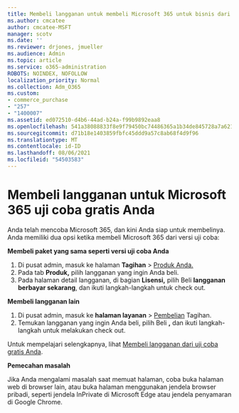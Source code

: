 ```yaml
---
title: Membeli langganan untuk membeli Microsoft 365 untuk bisnis dari uji coba gratis Anda
ms.author: cmcatee
author: cmcatee-MSFT
manager: scotv
ms.date: ''
ms.reviewer: drjones, jmueller
ms.audience: Admin
ms.topic: article
ms.service: o365-administration
ROBOTS: NOINDEX, NOFOLLOW
localization_priority: Normal
ms.collection: Adm_O365
ms.custom:
- commerce_purchase
- "257"
- "1400007"
ms.assetid: ed072510-d4b6-44ad-b24a-f99b9892eaa8
ms.openlocfilehash: 541a38088833f8e9f79450bc74486365a1b34de845728a7a621a8f21e67cd162
ms.sourcegitcommit: d71b18e1403859fbfc45ddd9a57c8ab68f4d9f96
ms.translationtype: MT
ms.contentlocale: id-ID
ms.lasthandoff: 08/06/2021
ms.locfileid: "54503583"
---
```

# <a name="buy-a-subscription-to-microsoft-365-from-your-free-trial"></a>Membeli langganan untuk Microsoft 365 uji coba gratis Anda

Anda telah mencoba Microsoft 365, dan kini Anda siap untuk membelinya. Anda memiliki dua opsi ketika membeli Microsoft 365 dari versi uji coba:
  
 **Membeli paket yang sama seperti versi uji coba Anda**
  
1. Di pusat admin, masuk ke halaman **Tagihan** \> [Produk Anda.](https://go.microsoft.com/fwlink/p/?linkid=842054)
2. Pada tab **Produk,** pilih langganan yang ingin Anda beli.
3. Pada halaman detail langganan, di bagian **Lisensi,** pilih Beli **langganan berbayar sekarang**, dan ikuti langkah-langkah untuk check out.
 
**Membeli langganan lain**
  
1. Di pusat admin, masuk ke **halaman layanan** \> [Pembelian](https://go.microsoft.com/fwlink/p/?linkid=868433) Tagihan.
2. Temukan langganan yang ingin Anda beli, pilih Beli **,** dan ikuti langkah-langkah untuk melakukan check out.

Untuk mempelajari selengkapnya, lihat [Membeli langganan dari uji coba gratis Anda](/microsoft-365/commerce/try-or-buy-microsoft-365#buy-a-subscription-from-your-free-trial).

**Pemecahan masalah**

Jika Anda mengalami masalah saat memuat halaman, coba buka halaman web di browser lain, atau buka halaman menggunakan jendela browser pribadi, seperti jendela InPrivate di Microsoft Edge atau jendela penyamaran di Google Chrome.